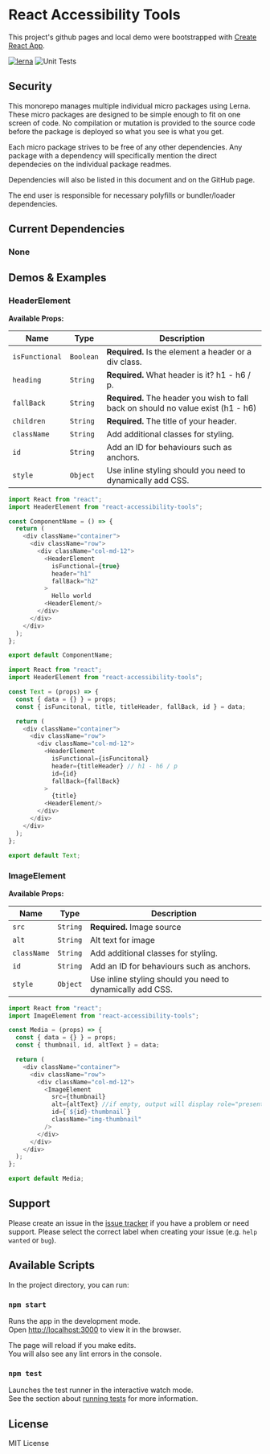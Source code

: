 # React Accessibility Tools

This project's github pages and local demo were bootstrapped with [Create React App](https://github.com/facebook/create-react-app).

[![lerna](https://img.shields.io/badge/maintained%20with-lerna-cc00ff.svg)](https://lerna.js.org/) ![Unit Tests](https://github.com/PenguinOfWar/bagofholding/workflows/Unit%20Tests/badge.svg)

## Security

This monorepo manages multiple individual micro packages using Lerna. These micro packages are designed to be simple enough to fit on one screen of code. No compilation or mutation is provided to the source code before the package is deployed so what you see is what you get.

Each micro package strives to be free of any other dependencies. Any package with a dependency will specifically mention the direct dependecies on the individual package readmes.

Dependencies will also be listed in this document and on the GitHub page.

The end user is responsible for necessary polyfills or bundler/loader dependencies.

## Current Dependencies

### None

## Demos & Examples

### HeaderElement

**Available Props:**

| Name           | Type      | Description                                                                       |
| -------------- | --------- | --------------------------------------------------------------------------------- |
| `isFunctional` | `Boolean` | **Required.** Is the element a header or a div class.                             |
| `heading`      | `String`  | **Required.** What header is it? h1 - h6 / p.                                     |
| `fallBack`     | `String`  | **Required.** The header you wish to fall back on should no value exist (h1 - h6) |
| `children`     | `String`  | **Required.** The title of your header.                                           |
| `className`    | `String`  | Add additional classes for styling.                                               |
| `id`           | `String`  | Add an ID for behaviours such as anchors.                                         |
| `style`        | `Object`  | Use inline styling should you need to dynamically add CSS.                        |

```js
import React from "react";
import HeaderElement from "react-accessibility-tools";

const ComponentName = () => {
  return (
    <div className="container">
      <div className="row">
        <div className="col-md-12">
          <HeaderElement
            isFunctional={true}
            header="h1"
            fallBack="h2"
          >
            Hello world
          <HeaderElement/>
        </div>
      </div>
    </div>
  );
};

export default ComponentName;
```

```js
import React from "react";
import HeaderElement from "react-accessibility-tools";

const Text = (props) => {
  const { data = {} } = props;
  const { isFuncitonal, title, titleHeader, fallBack, id } = data;

  return (
    <div className="container">
      <div className="row">
        <div className="col-md-12">
          <HeaderElement
            isFunctional={isFuncitonal}
            header={titleHeader} // h1 - h6 / p
            id={id}
            fallBack={fallBack}
          >
            {title}
          <HeaderElement/>
        </div>
      </div>
    </div>
  );
};

export default Text;
```

### ImageElement

**Available Props:**

| Name             | Type      | Description                                                |
| ---------------- | --------- | ---------------------------------------------------------- |
| `src`            | `String`  | **Required.** Image source                                 |
| `alt`            | `String`  | Alt text for image                                         |
| `className`      | `String`  | Add additional classes for styling.                        |
| `id`             | `String`  | Add an ID for behaviours such as anchors.                  |
| `style`          | `Object`  | Use inline styling should you need to dynamically add CSS. |

```js
import React from "react";
import ImageElement from "react-accessibility-tools";

const Media = (props) => {
  const { data = {} } = props;
  const { thumbnail, id, altText } = data;

  return (
    <div className="container">
      <div className="row">
        <div className="col-md-12">
          <ImageElement
            src={thumbnail}
            alt={altText} //if empty, output will display role="presentation"
            id={`${id}-thumbnail`}
            className="img-thumbnail"
          />
        </div>
      </div>
    </div>
  );
};

export default Media;
```

## Support

Please create an issue in the [issue tracker](https://github.com/damianryann/react-accessibility-tools/issues) if you have a problem or need support. Please select the correct label when creating your issue (e.g. `help wanted` or `bug`).

## Available Scripts

In the project directory, you can run:

### `npm start`

Runs the app in the development mode.<br />
Open [http://localhost:3000](http://localhost:3000) to view it in the browser.

The page will reload if you make edits.<br />
You will also see any lint errors in the console.

### `npm test`

Launches the test runner in the interactive watch mode.<br />
See the section about [running tests](https://facebook.github.io/create-react-app/docs/running-tests) for more information.

## License

MIT License
